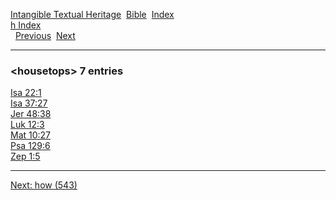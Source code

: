 [Intangible Textual Heritage](../../index)  [Bible](../index) 
[Index](index)   
[h Index](_h_)  
  [Previous](c05623)  [Next](c05625) 

------------------------------------------------------------------------

### &lt;housetops&gt; 7 entries

[Isa 22:1](../kjv/isa022.htm#001)  
[Isa 37:27](../kjv/isa037.htm#027)  
[Jer 48:38](../kjv/jer048.htm#038)  
[Luk 12:3](../kjv/luk012.htm#003)  
[Mat 10:27](../kjv/mat010.htm#027)  
[Psa 129:6](../kjv/psa129.htm#006)  
[Zep 1:5](../kjv/zep001.htm#005)  

------------------------------------------------------------------------

[Next: how (543)](c05625)
